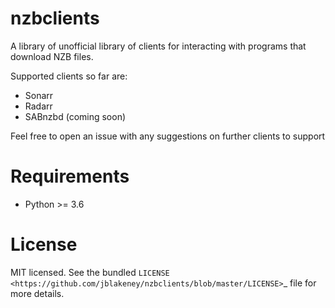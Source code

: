 # nzbclients
A library of unofficial library of clients for interacting with programs that download NZB files.

Supported clients so far are:
- Sonarr
- Radarr
- SABnzbd (coming soon)

Feel free to open an issue with any suggestions on further clients to support

Requirements
============

- Python >= 3.6


License
=======

MIT licensed. See the bundled `LICENSE <https://github.com/jblakeney/nzbclients/blob/master/LICENSE>`_ file for more details.
